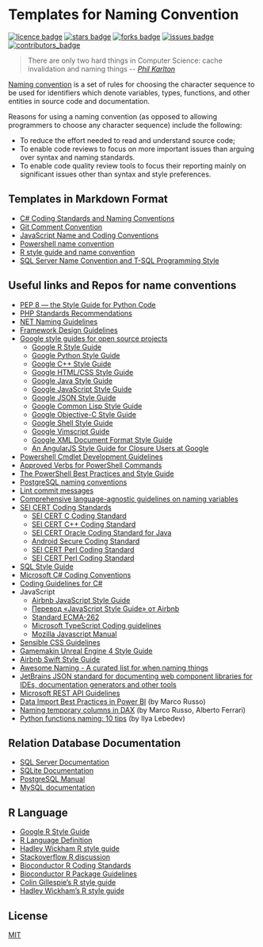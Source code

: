 # Templates for Naming Convention
[![licence badge]][licence]
[![stars badge]][stars]
[![forks badge]][forks]
[![issues badge]][issues]
[![contributors_badge]][contributors]

[licence badge]:https://img.shields.io/badge/license-MIT-blue.svg
[stars badge]:https://img.shields.io/github/stars/ktaranov/naming-convention.svg
[forks badge]:https://img.shields.io/github/forks/ktaranov/naming-convention.svg
[issues badge]:https://img.shields.io/github/issues/ktaranov/naming-convention.svg
[contributors_badge]:https://img.shields.io/github/contributors/ktaranov/naming-convention.svg

[licence]:https://github.com/ktaranov/naming-convention/blob/master/LICENSE
[stars]:https://github.com/ktaranov/naming-convention/stargazers
[forks]:https://github.com/ktaranov/naming-convention/network
[issues]:https://github.com/ktaranov/naming-convention/issues
[contributors]:https://github.com/ktaranov/naming-convention/graphs/contributors

> There are only two hard things in Computer Science: cache invalidation and naming things
> -- <cite>[Phil Karlton](https://www.karlton.org/2017/12/naming-things-hard/)</cite>

[Naming convention][99] is a set of rules for choosing the character sequence to be used for identifiers which denote variables, types, functions, and other entities in source code and documentation.

Reasons for using a naming convention (as opposed to allowing programmers to choose any character sequence) include the following:
 - To reduce the effort needed to read and understand source code;
 - To enable code reviews to focus on more important issues than arguing over syntax and naming standards.
 - To enable code quality review tools to focus their reporting mainly on significant issues other than syntax and style preferences.

[99]:https://en.wikipedia.org/wiki/Naming_convention_(programming)


## Templates in Markdown Format
 - [C# Coding Standards and Naming Conventions](C%23%20Coding%20Standards%20and%20Naming%20Conventions.md)
 - [Git Comment Convention](Git%20Comment%20Convention.md)
 - [JavaScript Name and Coding Conventions](JavaScript%20Name%20and%20Coding%20Conventions.md)
 - [Powershell name convention](Powershell.md)
 - [R style guide and name convention](R%20style%20uide%20and%20name%20convention.md)
 - [SQL Server Name Convention and T-SQL Programming Style](SQL%20Server%20Name%20Convention%20and%20T-SQL%20Programming%20Style.md)


## Useful links and Repos for name conventions
 - [PEP 8 — the Style Guide for Python Code](https://pep8.org/)
 - [PHP Standards Recommendations](https://www.php-fig.org/psr/)
 - [NET Naming Guidelines](https://docs.microsoft.com/en-us/dotnet/standard/design-guidelines/naming-guidelines)
 - [Framework Design Guidelines](https://docs.microsoft.com/dotnet/standard/design-guidelines)
 - [Google style guides for open source projects](https://github.com/google/styleguide)
   - [Google R Style Guide][3]
   - [Google Python Style Guide](https://github.com/google/styleguide/blob/gh-pages/pyguide.md)
   - [Google C++ Style Guide](https://google.github.io/styleguide/cppguide.html)
   - [Google HTML/CSS Style Guide](https://google.github.io/styleguide/htmlcssguide.html)
   - [Google Java Style Guide](https://google.github.io/styleguide/javaguide.html)
   - [Google JavaScript Style Guide](https://google.github.io/styleguide/jsguide.html)
   - [Google JSON Style Guide](https://google.github.io/styleguide/jsoncstyleguide.xml)
   - [Google Common Lisp Style Guide](https://google.github.io/styleguide/lispguide.xml)
   - [Google Objective-C Style Guide](https://github.com/google/styleguide/blob/gh-pages/objcguide.md)
   - [Google Shell Style Guide](https://google.github.io/styleguide/shell.xml)
   - [Google Vimscript Guide](https://google.github.io/styleguide/vimscriptfull.xml)
   - [Google XML Document Format Style Guide](https://google.github.io/styleguide/xmlstyle.html)
   - [An AngularJS Style Guide for Closure Users at Google](https://google.github.io/styleguide/angularjs-google-style.html)  
 - [Powershell Cmdlet Development Guidelines](https://docs.microsoft.com/powershell/scripting/developer/cmdlet/cmdlet-development-guidelines)
 - [Approved Verbs for PowerShell Commands](https://docs.microsoft.com/powershell/scripting/developer/cmdlet/approved-verbs-for-windows-powershell-commands)
 - [The PowerShell Best Practices and Style Guide](https://github.com/PoshCode/PowerShellPracticeAndStyle)
 - [PostgreSQL naming conventions](https://stackoverflow.com/q/2878248/2298061)
 - [Lint commit messages](https://github.com/conventional-changelog/commitlint)
 - [Comprehensive language-agnostic guidelines on naming variables](https://github.com/kettanaito/naming-cheatsheet)
 - [SEI CERT Coding Standards](https://wiki.sei.cmu.edu/confluence/display/HOME)
   - [SEI CERT C Coding Standard](https://wiki.sei.cmu.edu/confluence/display/c/SEI+CERT+C+Coding+Standard)
   - [SEI CERT C++ Coding Standard](https://wiki.sei.cmu.edu/confluence/pages/viewpage.action?pageId=88046682)
   - [SEI CERT Oracle Coding Standard for Java](https://wiki.sei.cmu.edu/confluence/display/java/SEI+CERT+Oracle+Coding+Standard+for+Java)
   - [Android Secure Coding Standard](https://wiki.sei.cmu.edu/confluence/display/android/Android+Secure+Coding+Standard)
   - [SEI CERT Perl Coding Standard](https://wiki.sei.cmu.edu/confluence/display/perl/SEI+CERT+Perl+Coding+Standard)
   - [SEI CERT Perl Coding Standard](https://wiki.sei.cmu.edu/confluence/display/perl/SEI+CERT+Perl+Coding+Standard)
 - [SQL Style Guide](https://www.sqlstyle.guide)
 - [Microsoft C# Coding Conventions](https://docs.microsoft.com/en-us/dotnet/csharp/programming-guide/inside-a-program/coding-conventions)
 - [Coding Guidelines for C#](https://github.com/justinamiller/Coding-Standards)
 - JavaScript
    - [Airbnb JavaScript Style Guide](https://github.com/airbnb/javascript)
    - [Перевод «JavaScript Style Guide» от Airbnb](https://github.com/leonidlebedev/javascript-airbnb)
    - [Standard ECMA-262](http://www.ecma-international.org/publications/standards/Ecma-262.htm)
    - [Microsoft TypeScript Coding guidelines](https://github.com/Microsoft/TypeScript/wiki/Coding-guidelines)
    - [Mozilla Javascript Manual](https://developer.mozilla.org/en-US/docs/Web/JavaScript)
 - [Sensible CSS Guidelines](https://github.com/chris-pearce/css-guidelines)
 - [Gamemakin Unreal Engine 4 Style Guide](https://github.com/Allar/ue4-style-guide)
 - [Airbnb Swift Style Guide](https://github.com/airbnb/swift)
 - [Awesome Naming - A curated list for when naming things](https://github.com/gruhn/awesome-naming)
 - [JetBrains JSON standard for documenting web component libraries for IDEs, documentation generators and other tools](https://github.com/JetBrains/web-types)
 - [Microsoft REST API Guidelines](https://github.com/microsoft/api-guidelines/blob/vNext/Guidelines.md)
 - [Data Import Best Practices in Power BI](https://www.sqlbi.com/articles/data-import-best-practices-in-power-bi/) (by Marco Russo)
 - [Naming temporary columns in DAX](https://www.sqlbi.com/articles/naming-temporary-columns-in-dax/) (by Marco Russo, Alberto Ferrari)
 - [Python functions naming: 10 tips](https://melevir.medium.com/python-functions-naming-tips-376f12549f9) (by Ilya Lebedev)


## Relation Database Documentation
 - [SQL Server Documentation](https://docs.microsoft.com/sql/sql-server/sql-server-technical-documentation)
 - [SQLite Documentation](https://www.sqlite.org/docs.html)
 - [PostgreSQL Manual](http://www.postgresql.org/docs/current/static/)
 - [MySQL documentation](http://docs.oracle.com/cd/E17952_01/index.html)


## R Language
 - [Google R Style Guide][3]
 - [R Language Definition](http://cran.r-project.org/doc/manuals/R-lang.html)
 - [Hadley Wickham R style guide](http://r-pkgs.had.co.nz/style.html)
 - [Stackoverflow R discussion](http://stackoverflow.com/questions/10013545/are-there-any-official-naming-conventions-for-r)
 - [Bioconductor R Coding Standards](http://bioconductor.org/developers/how-to/coding-style/)
 - [Bioconductor R Package Guidelines](http://bioconductor.org/developers/package-guidelines/)
 - [Colin Gillespie’s R style guide](http://csgillespie.wordpress.com/2010/11/23/r-style-guide/)
 - [Hadley Wickham’s R style guide](http://stat405.had.co.nz/r-style.html)

## License
[MIT](/LICENSE)

[3]:https://google.github.io/styleguide/Rguide.xml

